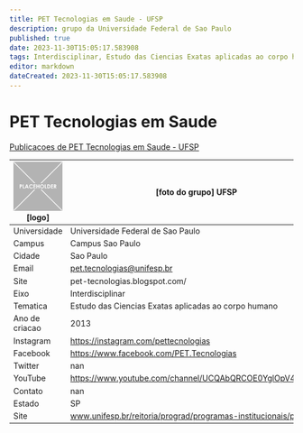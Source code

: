 ```yaml
---
title: PET Tecnologias em Saude - UFSP
description: grupo da Universidade Federal de Sao Paulo
published: true
date: 2023-11-30T15:05:17.583908
tags: Interdisciplinar, Estudo das Ciencias Exatas aplicadas ao corpo humano
editor: markdown
dateCreated: 2023-11-30T15:05:17.583908
---
```


# PET Tecnologias em Saude

[Publicacoes de PET Tecnologias em Saude - UFSP](/atividade/1PETTecnologiasemSaudeUFSP/feed)

| ![placeholder.png](/placeholder.png) [logo] | [foto do grupo] UFSP         |
| ------------------------------------------- | ------------------------------------------------- |
| Universidade                                | Universidade Federal de Sao Paulo      |
| Campus                                      | Campus Sao Paulo            |
| Cidade                                      | Sao Paulo             |
| Email                                       | pet.tecnologias@unifesp.br             |
| Site                                        | pet-tecnologias.blogspot.com/              |
| Eixo                                        | Interdisciplinar              |
| Tematica                                    | Estudo das Ciencias Exatas aplicadas ao corpo humano          |
| Ano de criacao                              | 2013        |
| Instagram                                   | https://instagram.com/pettecnologias         |
| Facebook                                    | https://www.facebook.com/PET.Tecnologias          |
| Twitter                                     | nan           |
| YouTube                                     | https://www.youtube.com/channel/UCQAbQRCOE0YglOpV4e2hlqQ           |
| Contato                                     | nan         |
| Estado                                      |  SP            |
| Site                                        | www.unifesp.br/reitoria/prograd/programas-institucionais/pet |
